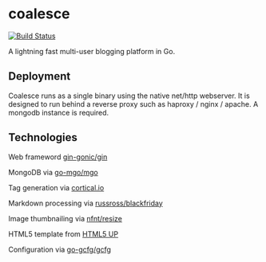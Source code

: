 # coalesce

[![Build Status](https://travis-ci.org/nytopop/coalesce.svg?branch=master)](https://travis-ci.org/nytopop/coalesce)

A lightning fast multi-user blogging platform in Go.

## Deployment

Coalesce runs as a single binary using the native net/http webserver. It is designed to run behind a reverse proxy such as haproxy / nginx / apache. A mongodb instance is required.

## Technologies

Web frameword [gin-gonic/gin](https://github.com/gin-gonic/gin)

MongoDB via [go-mgo/mgo](https://github.com/go-mgo/mgo)

Tag generation via [cortical.io](http://www.cortical.io/)

Markdown processing via [russross/blackfriday](https://github.com/russross/blackfriday)

Image thumbnailing via [nfnt/resize](https://github.com/nfnt/resize)

HTML5 template from [HTML5 UP](https://html5up.net/)

Configuration via [go-gcfg/gcfg](https://github.com/go-gcfg/gcfg/tree/v1.2.0)
